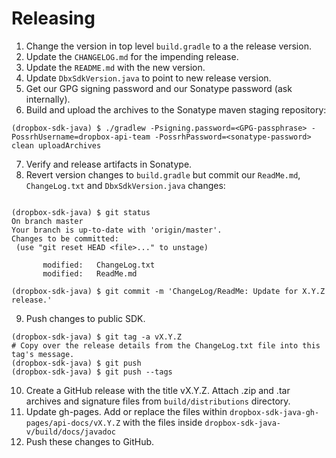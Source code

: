 Releasing
========

 1. Change the version in top level `build.gradle` to a the release version.
 2. Update the `CHANGELOG.md` for the impending release.
 3. Update the `README.md` with the new version.
 4. Update `DbxSdkVersion.java` to point to new release version.
 5. Get our GPG signing password and our Sonatype password (ask internally).
 6. Build and upload the archives to the Sonatype maven staging repository: 
 ```
 (dropbox-sdk-java) $ ./gradlew -Psigning.password=<GPG-passphrase> -PossrhUsername=dropbox-api-team -PossrhPassword=<sonatype-password> clean uploadArchives
 ```
 7. Verify and release artifacts in Sonatype.
 8. Revert version changes to `build.gradle` but commit our `ReadMe.md`, `ChangeLog.txt` and `DbxSdkVersion.java` changes:
 ```

(dropbox-sdk-java) $ git status
On branch master
Your branch is up-to-date with 'origin/master'.
Changes to be committed:
  (use "git reset HEAD <file>..." to unstage)

        modified:   ChangeLog.txt
        modified:   ReadMe.md

(dropbox-sdk-java) $ git commit -m 'ChangeLog/ReadMe: Update for X.Y.Z release.'
```
 9. Push changes to public SDK.
```
(dropbox-sdk-java) $ git tag -a vX.Y.Z
# Copy over the release details from the ChangeLog.txt file into this tag's message.
(dropbox-sdk-java) $ git push
(dropbox-sdk-java) $ git push --tags
```

 10. Create a GitHub release with the title vX.Y.Z. Attach .zip and .tar archives and signature files from `build/distributions` directory.
 11. Update gh-pages. Add or replace the files within `dropbox-sdk-java-gh-pages/api-docs/vX.Y.Z` with the files inside `dropbox-sdk-java-v/build/docs/javadoc`
 12. Push these changes to GitHub.